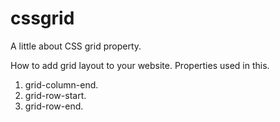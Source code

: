 # cssgrid
A little about CSS grid property.

How to add grid layout to your website.
Properties used in this.
1) grid-column-end.
2) grid-row-start.
3) grid-row-end.

   

   
   

